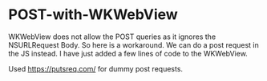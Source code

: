 # POST-with-WKWebView
WKWebView does not allow the POST queries as it ignores the NSURLRequest Body. So here is a workaround. We can do a post request in the JS instead.
I have just added a few lines of code to the WKWebView.

Used https://putsreq.com/ for dummy post requests.
